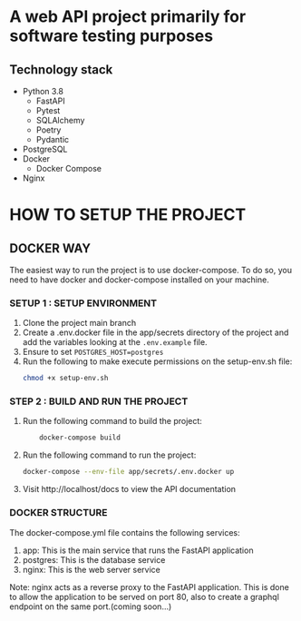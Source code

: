 # A web API project primarily for software testing purposes

## Technology stack
- Python 3.8
  - FastAPI
  - Pytest
  - SQLAlchemy
  - Poetry
  - Pydantic
- PostgreSQL
- Docker
  - Docker Compose
- Nginx


# HOW TO SETUP THE PROJECT

## DOCKER WAY

The easiest way to run the project is to use docker-compose. 
To do so, you need to have docker and docker-compose installed on your machine.

### SETUP 1 : SETUP ENVIRONMENT

1. Clone the project main branch
2. Create a .env.docker file in the app/secrets directory of the project and add the variables looking at the `.env.example` file.
3. Ensure to set `POSTGRES_HOST=postgres`
4. Run the following to make execute permissions on the setup-env.sh file:
    ```bash
    chmod +x setup-env.sh
    ```

### STEP 2 : BUILD AND RUN THE PROJECT

1. Run the following command to build the project:
    ```bash
	    docker-compose build
    ``` 
2. Run the following command to run the project:
    ```bash
    docker-compose --env-file app/secrets/.env.docker up
    ```
3. Visit http://localhost/docs to view the API documentation

### DOCKER STRUCTURE

The docker-compose.yml file contains the following services:

1. app: This is the main service that runs the FastAPI application
2. postgres: This is the database service
3. nginx: This is the web server service

Note: nginx acts as a reverse proxy to the FastAPI application. 
This is done to allow the application to be served on port 80, also to create a graphql endpoint on the same port.(coming soon...)



